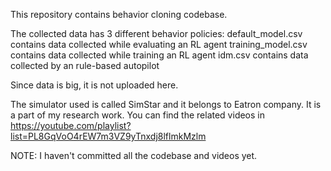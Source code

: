 This repository contains behavior cloning codebase. 

The collected data has 3 different behavior policies: 
    default_model.csv contains data collected while evaluating an RL agent
    training_model.csv contains data collected while training an RL agent
    idm.csv contains data collected by an rule-based autopilot

Since data is big, it is not uploaded here.

The simulator used is called SimStar and it belongs to Eatron company. It is a part of my research work.
You can find the related videos in https://youtube.com/playlist?list=PL8GqVoO4rEW7m3VZ9yTnxdj8lflmkMzlm

NOTE: I haven't committed all the codebase and videos yet.